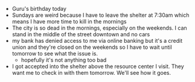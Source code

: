 *   Guru's birthday today
*   Sundays are weird because I have to leave the shelter at 7:30am which means I have more time to kill in the mornings
*   The city is so dead in the mornings, especially on the weekends. I can stand in the middle of the street downtown and no cars
*   my bank has denied access to me via online banking but it's a credit union and they're closed on the weekends so I have to wait until tomorrow to see what the issue is.
    *   hopefully it's not anything too bad
*   I got accepted into the shelter above the resource center I visit. They want me to check in with them tomorrow. We'll see how it goes.